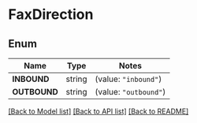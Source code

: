 # FaxDirection

## Enum
Name | Type | Notes
------------ | ------------- | -------------
**INBOUND** | string | (value: `"inbound"`)
**OUTBOUND** | string | (value: `"outbound"`)


[[Back to Model list]](../README.md#documentation-for-models) [[Back to API list]](../README.md#documentation-for-api-endpoints) [[Back to README]](../README.md)


